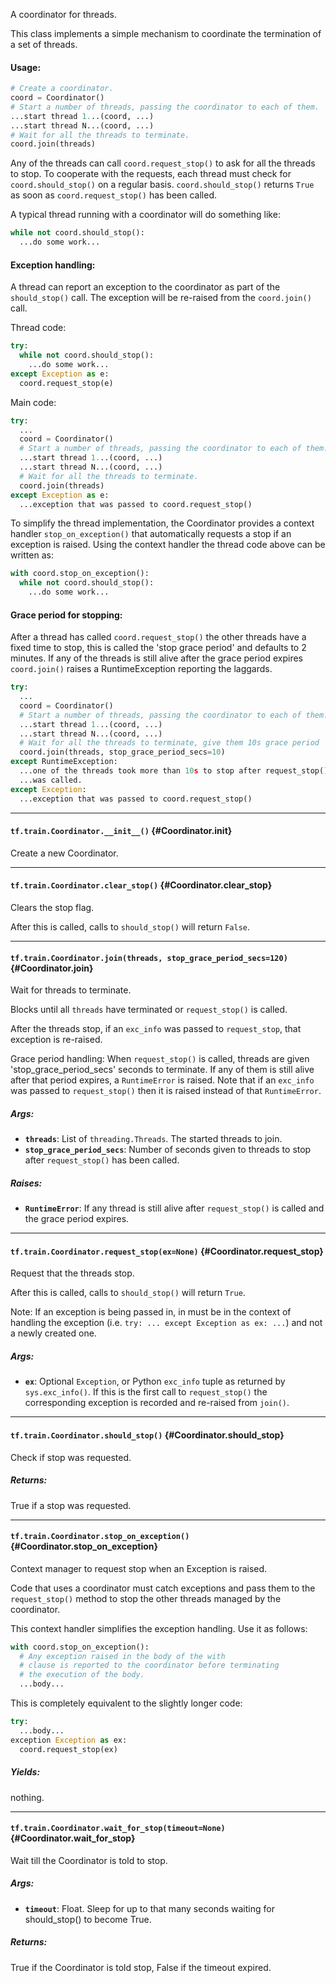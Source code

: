 A coordinator for threads.

This class implements a simple mechanism to coordinate the termination of a
set of threads.

#### Usage:

```python
# Create a coordinator.
coord = Coordinator()
# Start a number of threads, passing the coordinator to each of them.
...start thread 1...(coord, ...)
...start thread N...(coord, ...)
# Wait for all the threads to terminate.
coord.join(threads)
```

Any of the threads can call `coord.request_stop()` to ask for all the threads
to stop.  To cooperate with the requests, each thread must check for
`coord.should_stop()` on a regular basis.  `coord.should_stop()` returns
`True` as soon as `coord.request_stop()` has been called.

A typical thread running with a coordinator will do something like:

```python
while not coord.should_stop():
  ...do some work...
```

#### Exception handling:

A thread can report an exception to the coordinator as part of the
`should_stop()` call.  The exception will be re-raised from the
`coord.join()` call.

Thread code:

```python
try:
  while not coord.should_stop():
    ...do some work...
except Exception as e:
  coord.request_stop(e)
```

Main code:

```python
try:
  ...
  coord = Coordinator()
  # Start a number of threads, passing the coordinator to each of them.
  ...start thread 1...(coord, ...)
  ...start thread N...(coord, ...)
  # Wait for all the threads to terminate.
  coord.join(threads)
except Exception as e:
  ...exception that was passed to coord.request_stop()
```

To simplify the thread implementation, the Coordinator provides a
context handler `stop_on_exception()` that automatically requests a stop if
an exception is raised.  Using the context handler the thread code above
can be written as:

```python
with coord.stop_on_exception():
  while not coord.should_stop():
    ...do some work...
```

#### Grace period for stopping:

After a thread has called `coord.request_stop()` the other threads have a
fixed time to stop, this is called the 'stop grace period' and defaults to 2
minutes.  If any of the threads is still alive after the grace period expires
`coord.join()` raises a RuntimeException reporting the laggards.

```python
try:
  ...
  coord = Coordinator()
  # Start a number of threads, passing the coordinator to each of them.
  ...start thread 1...(coord, ...)
  ...start thread N...(coord, ...)
  # Wait for all the threads to terminate, give them 10s grace period
  coord.join(threads, stop_grace_period_secs=10)
except RuntimeException:
  ...one of the threads took more than 10s to stop after request_stop()
  ...was called.
except Exception:
  ...exception that was passed to coord.request_stop()
```
- - -

#### `tf.train.Coordinator.__init__()` {#Coordinator.__init__}

Create a new Coordinator.


- - -

#### `tf.train.Coordinator.clear_stop()` {#Coordinator.clear_stop}

Clears the stop flag.

After this is called, calls to `should_stop()` will return `False`.


- - -

#### `tf.train.Coordinator.join(threads, stop_grace_period_secs=120)` {#Coordinator.join}

Wait for threads to terminate.

Blocks until all `threads` have terminated or `request_stop()` is called.

After the threads stop, if an `exc_info` was passed to `request_stop`, that
exception is re-raised.

Grace period handling: When `request_stop()` is called, threads are given
'stop_grace_period_secs' seconds to terminate.  If any of them is still
alive after that period expires, a `RuntimeError` is raised.  Note that if
an `exc_info` was passed to `request_stop()` then it is raised instead of
that `RuntimeError`.

##### Args:


*  <b>`threads`</b>: List of `threading.Threads`. The started threads to join.
*  <b>`stop_grace_period_secs`</b>: Number of seconds given to threads to stop after
    `request_stop()` has been called.

##### Raises:


*  <b>`RuntimeError`</b>: If any thread is still alive after `request_stop()`
    is called and the grace period expires.


- - -

#### `tf.train.Coordinator.request_stop(ex=None)` {#Coordinator.request_stop}

Request that the threads stop.

After this is called, calls to `should_stop()` will return `True`.

Note: If an exception is being passed in, in must be in the context of
handling the exception (i.e. `try: ... except Exception as ex: ...`) and not
a newly created one.

##### Args:


*  <b>`ex`</b>: Optional `Exception`, or Python `exc_info` tuple as returned by
    `sys.exc_info()`.  If this is the first call to `request_stop()` the
    corresponding exception is recorded and re-raised from `join()`.


- - -

#### `tf.train.Coordinator.should_stop()` {#Coordinator.should_stop}

Check if stop was requested.

##### Returns:

  True if a stop was requested.


- - -

#### `tf.train.Coordinator.stop_on_exception()` {#Coordinator.stop_on_exception}

Context manager to request stop when an Exception is raised.

Code that uses a coordinator must catch exceptions and pass
them to the `request_stop()` method to stop the other threads
managed by the coordinator.

This context handler simplifies the exception handling.
Use it as follows:

```python
with coord.stop_on_exception():
  # Any exception raised in the body of the with
  # clause is reported to the coordinator before terminating
  # the execution of the body.
  ...body...
```

This is completely equivalent to the slightly longer code:

```python
try:
  ...body...
exception Exception as ex:
  coord.request_stop(ex)
```

##### Yields:

  nothing.


- - -

#### `tf.train.Coordinator.wait_for_stop(timeout=None)` {#Coordinator.wait_for_stop}

Wait till the Coordinator is told to stop.

##### Args:


*  <b>`timeout`</b>: Float.  Sleep for up to that many seconds waiting for
    should_stop() to become True.

##### Returns:

  True if the Coordinator is told stop, False if the timeout expired.


